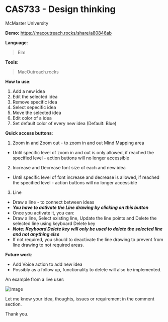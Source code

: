 # CAS733 - Design thinking 

McMaster University

**Demo:** https://macoutreach.rocks/share/a80846ab

**Language**:

> Elm

**Tools**: 

> MacOutreach.rocks

**How to use**:

1. Add a new idea
2. Edit the selected idea
3. Remove specific idea
4. Select sepecific idea
5. Move the selected idea
6. Edit color of a idea
7. Set default color of every new idea (Default: Blue)

**Quick access buttons**:

1. Zoom in and Zoom out - to zoom in and out Mind Mapping area

- Until specific level of zoom in and out is only allowed, if reached the specified level - action buttons will no longer accessible 

2. Increase and Decrease font size of each and new idea

- Until specific level of font increase and decrease is allowed, if reached the specified level - action buttons will no longer accessible 

3. Line 

- Draw a line - to connect between ideas
- **_You have to activate the Line drawing by clicking on this button_**
- Once you activate it, you can:
- Draw a line, Select existing line, Update the line points and Delete the selected line using keyboard Delete key
- **_Note: Keyboard Delete key will only be used to delete the selected line and not anything else_**
- If not required, you should to deactivate the line drawing to prevent from line drawing to not required areas.

**Future work**:
- Add Voice action to add new idea
- Possibly as a follow up, functionality to delete will also be implemented.

An example from a live user:

![image](https://user-images.githubusercontent.com/4964092/124537746-7cbf6000-dde8-11eb-90b1-9ab4839a20e0.png)


Let me know your idea, thoughts, issues or requirement in the comment section.

Thank you.
